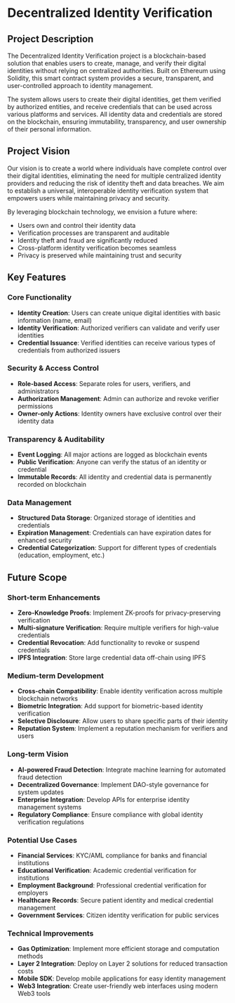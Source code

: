 # Decentralized Identity Verification

## Project Description

The Decentralized Identity Verification project is a blockchain-based solution that enables users to create, manage, and verify their digital identities without relying on centralized authorities. Built on Ethereum using Solidity, this smart contract system provides a secure, transparent, and user-controlled approach to identity management.

The system allows users to create their digital identities, get them verified by authorized entities, and receive credentials that can be used across various platforms and services. All identity data and credentials are stored on the blockchain, ensuring immutability, transparency, and user ownership of their personal information.

## Project Vision

Our vision is to create a world where individuals have complete control over their digital identities, eliminating the need for multiple centralized identity providers and reducing the risk of identity theft and data breaches. We aim to establish a universal, interoperable identity verification system that empowers users while maintaining privacy and security.

By leveraging blockchain technology, we envision a future where:
- Users own and control their identity data
- Verification processes are transparent and auditable
- Identity theft and fraud are significantly reduced
- Cross-platform identity verification becomes seamless
- Privacy is preserved while maintaining trust and security

## Key Features

### Core Functionality
- **Identity Creation**: Users can create unique digital identities with basic information (name, email)
- **Identity Verification**: Authorized verifiers can validate and verify user identities
- **Credential Issuance**: Verified identities can receive various types of credentials from authorized issuers

### Security & Access Control
- **Role-based Access**: Separate roles for users, verifiers, and administrators
- **Authorization Management**: Admin can authorize and revoke verifier permissions
- **Owner-only Actions**: Identity owners have exclusive control over their identity data

### Transparency & Auditability
- **Event Logging**: All major actions are logged as blockchain events
- **Public Verification**: Anyone can verify the status of an identity or credential
- **Immutable Records**: All identity and credential data is permanently recorded on blockchain

### Data Management
- **Structured Data Storage**: Organized storage of identities and credentials
- **Expiration Management**: Credentials can have expiration dates for enhanced security
- **Credential Categorization**: Support for different types of credentials (education, employment, etc.)

## Future Scope

### Short-term Enhancements
- **Zero-Knowledge Proofs**: Implement ZK-proofs for privacy-preserving verification
- **Multi-signature Verification**: Require multiple verifiers for high-value credentials
- **Credential Revocation**: Add functionality to revoke or suspend credentials
- **IPFS Integration**: Store large credential data off-chain using IPFS

### Medium-term Development
- **Cross-chain Compatibility**: Enable identity verification across multiple blockchain networks
- **Biometric Integration**: Add support for biometric-based identity verification
- **Selective Disclosure**: Allow users to share specific parts of their identity
- **Reputation System**: Implement a reputation mechanism for verifiers and users

### Long-term Vision
- **AI-powered Fraud Detection**: Integrate machine learning for automated fraud detection
- **Decentralized Governance**: Implement DAO-style governance for system updates
- **Enterprise Integration**: Develop APIs for enterprise identity management systems
- **Regulatory Compliance**: Ensure compliance with global identity verification regulations

### Potential Use Cases
- **Financial Services**: KYC/AML compliance for banks and financial institutions
- **Educational Verification**: Academic credential verification for institutions
- **Employment Background**: Professional credential verification for employers
- **Healthcare Records**: Secure patient identity and medical credential management
- **Government Services**: Citizen identity verification for public services

### Technical Improvements
- **Gas Optimization**: Implement more efficient storage and computation methods
- **Layer 2 Integration**: Deploy on Layer 2 solutions for reduced transaction costs
- **Mobile SDK**: Develop mobile applications for easy identity management
- **Web3 Integration**: Create user-friendly web interfaces using modern Web3 tools
